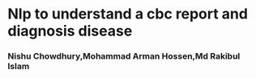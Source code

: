 # Nlp to understand a cbc report and diagnosis disease

### Nishu Chowdhury,Mohammad Arman Hossen,Md Rakibul Islam